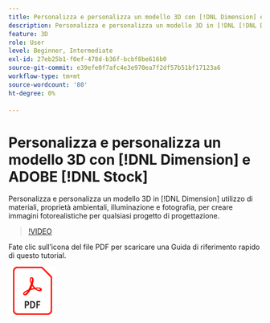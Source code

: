 ```yaml
---
title: Personalizza e personalizza un modello 3D con [!DNL Dimension] e ADOBE [!DNL Stock]
description: Personalizza e personalizza un modello 3D in [!DNL [!DNL Dimension]] utilizzo di materiali, proprietà ambientali, illuminazione e fotografia, per creare immagini fotorealistiche per qualsiasi progetto di progettazione
feature: 3D
role: User
level: Beginner, Intermediate
exl-id: 27eb25b1-f0ef-478d-b36f-bcbf8be616b0
source-git-commit: e39efe0f7afc4e3e970ea7f2df57b51bf17123a6
workflow-type: tm+mt
source-wordcount: '80'
ht-degree: 0%

---
```


# Personalizza e personalizza un modello 3D con [!DNL Dimension] e ADOBE [!DNL Stock]

Personalizza e personalizza un modello 3D in [!DNL Dimension] utilizzo di materiali, proprietà ambientali, illuminazione e fotografia, per creare immagini fotorealistiche per qualsiasi progetto di progettazione.

>[!VIDEO](https://video.tv.adobe.com/v/331005?hidetitle=true)

Fate clic sull’icona del file PDF per scaricare una Guida di riferimento rapido di questo tutorial.

[![Icona File PDF](../assets/acrobat_PDF_96.png)](../quick-reference/SkiptheShootGettheShot.pdf)
